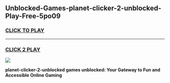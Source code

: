 
## Unblocked-Games-planet-clicker-2-unblocked-Play-Free-5po09
<h3>
<a href="https://premium76.site?title=planet-clicker-2-unblocked&ref=20M">CLICK TO PLAY</a></h3>
<hr>

<h3>
<a href="https://premium76.site?title=planet-clicker-2-unblocked&ref=20M">CLICK 2 PLAY</a>
  
</h3>

<a href="https://premium76.site?title=planet-clicker-2-unblocked&ref=19M"><img src="https://clearcache.store/games.png"></a>


**planet-clicker-2-unblocked games unblocked: Your Gateway to Fun and Accessible Online Gaming**
